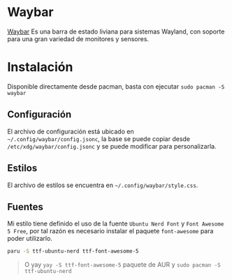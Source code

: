 # Waybar

[Waybar]( https://github.com/Alexays/Waybar/wiki ) Es una barra de estado liviana para sistemas Wayland, con soporte para una gran variedad de monitores y sensores.

# Instalación

Disponible directamente desde pacman, basta con ejecutar `sudo pacman -S waybar`

## Configuración

El archivo de configuración está ubicado en `~/.config/waybar/config.jsonc`, la base se puede copiar desde `/etc/xdg/waybar/config.jsonc` y se puede modificar para personalizarla.

## Estilos

El archivo de estilos se encuentra en `~/.config/waybar/style.css`.

## Fuentes

Mi estilo tiene definido el uso de la fuente `Ubuntu Nerd Font` y `Font Awesome 5 Free`, por tal razón es necesario instalar el paquete `font-awesome` para poder utilizarlo.

```bash
paru -S ttf-ubuntu-nerd ttf-font-awesome-5
```
> O yay `yay -S ttf-font-awesome-5` paquete de AUR y `sudo pacman -S ttf-ubuntu-nerd`
